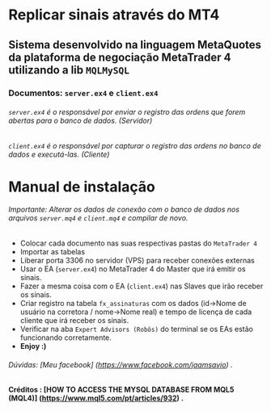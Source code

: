 # Replicar sinais através do MT4
## Sistema desenvolvido na linguagem MetaQuotes da plataforma de negociação MetaTrader 4 utilizando a lib `MQLMySQL` 

### Documentos: `server.ex4` e `client.ex4` 

###### `server.ex4` é o responsável por enviar o registro das ordens que forem abertas para o banco de dados. (Servidor) 
###### `client.ex4` é o responsável por capturar o registro das ordens no banco de dados e executá-las. (Cliente)

# Manual de instalação
###### Importante: Alterar os dados de conexão com o banco de dados nos arquivos `server.mq4` e `client.mq4` e compilar de novo. 

* Colocar cada documento nas suas respectivas pastas do `MetaTrader 4`
* Importar as tabelas   
* Liberar porta 3306 no servidor (VPS) para receber conexões externas  
* Usar o EA (`server.ex4`) no MetaTrader 4 do Master que irá emitir os sinais. 
* Fazer a mesma coisa com o EA (`client.ex4`) nas Slaves que irão receber os sinais. 
* Criar registro na tabela `fx_assinaturas` com os dados (id->Nome de usuário na corretora / nome->Nome real) e tempo de licença de cada cliente que irá receber os sinais. 
* Verificar na aba `Expert Advisors (Robôs)` do terminal se os EAs estão funcionando corretamente. 
* **Enjoy :)**

###### Dúvidas: [Meu facebook] (https://www.facebook.com/jaamsavio) .
#### Créditos : [HOW TO ACCESS THE MYSQL DATABASE FROM MQL5 (MQL4)] (https://www.mql5.com/pt/articles/932) .

